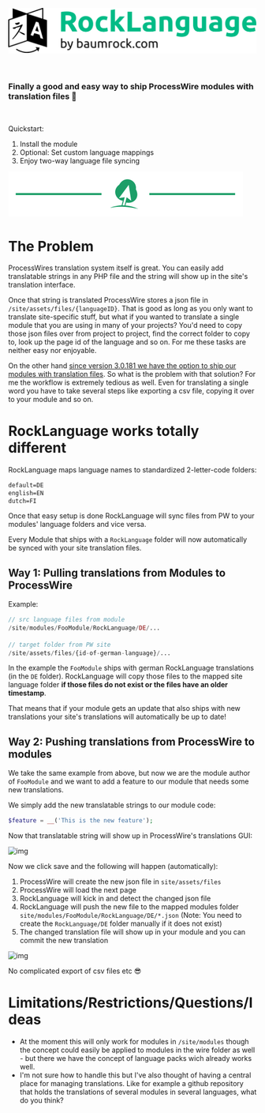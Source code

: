 ![img](RockLanguage.svg)

<br>

### Finally a good and easy way to ship ProcessWire modules with translation files 🥳

<br>

Quickstart:

1. Install the module
1. Optional: Set custom language mappings
1. Enjoy two-way language file syncing

![img](hr.svg)

# The Problem

ProcessWires translation system itself is great. You can easily add translatable strings in any PHP file and the string will show up in the site's translation interface.

Once that string is translated ProcessWire stores a json file in `/site/assets/files/{languageID}`. That is good as long as you only want to translate site-specific stuff, but what if you wanted to translate a single module that you are using in many of your projects? You'd need to copy those json files over from project to project, find the correct folder to copy to, look up the page id of the language and so on. For me these tasks are neither easy nor enjoyable.

On the other hand [since version 3.0.181 we have the option to ship our modules with translation files](https://processwire.com/blog/posts/pw-3.0.181-hello/). So what is the problem with that solution? For me the workflow is extremely tedious as well. Even for translating a single word you have to take several steps like exporting a csv file, copying it over to your module and so on.

# RockLanguage works totally different

RockLanguage maps language names to standardized 2-letter-code folders:

```
default=DE
english=EN
dutch=FI
```

Once that easy setup is done RockLanguage will sync files from PW to your modules' language folders and vice versa.

Every Module that ships with a `RockLanguage` folder will now automatically be synced with your site translation files.

## Way 1: Pulling translations from Modules to ProcessWire

Example:
```php
// src language files from module
/site/modules/FooModule/RockLanguage/DE/...

// target folder from PW site
/site/assets/files/{id-of-german-language}/...
```

In the example the `FooModule` ships with german RockLanguage translations (in the `DE` folder). RockLanguage will copy those files to the mapped site language folder **if those files do not exist or the files have an older timestamp**.

That means that if your module gets an update that also ships with new translations your site's translations will automatically be up to date!

## Way 2: Pushing translations from ProcessWire to modules

We take the same example from above, but now we are the module author of `FooModule` and we want to add a feature to our module that needs some new translations.

We simply add the new translatable strings to our module code:

```php
$feature = __('This is the new feature');
```

Now that translatable string will show up in ProcessWire's translations GUI:

![img](https://i.imgur.com/V5vRF0U.png)

Now we click save and the following will happen (automatically):

1. ProcessWire will create the new json file in `site/assets/files`
1. ProcessWire will load the next page
1. RockLanguage will kick in and detect the changed json file
1. RockLanguage will push the new file to the mapped modules folder `site/modules/FooModule/RockLanguage/DE/*.json` (Note: You need to create the `RockLanguage/DE` folder manually if it does not exist)
1. The changed translation file will show up in your module and you can commit the new translation

![img](https://i.imgur.com/wUwdnnZ.png)

No complicated export of csv files etc 😎

# Limitations/Restrictions/Questions/Ideas

* At the moment this will only work for modules in `/site/modules` though the concept could easily be applied to modules in the wire folder as well - but there we have the concept of language packs wich already works well.
* I'm not sure how to handle this but I've also thought of having a central place for managing translations. Like for example a github repository that holds the translations of several modules in several languages, what do you think?
